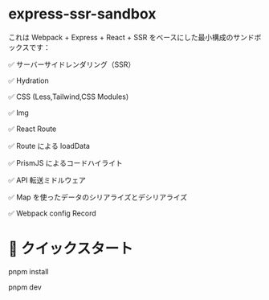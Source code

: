 # express-ssr-sandbox

これは Webpack + Express + React + SSR をベースにした最小構成のサンドボックスです：

✅ サーバーサイドレンダリング（SSR）

✅ Hydration

✅ CSS (Less,Tailwind,CSS Modules)

✅ Img

✅ React Route

✅ Route による loadData

✅ PrismJS によるコードハイライト

✅ API 転送ミドルウェア

✅ Map を使ったデータのシリアライズとデシリアライズ

✅ Webpack config Record

# 🚀 クイックスタート

pnpm install

pnpm dev
